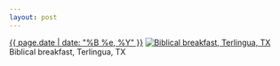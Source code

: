 ```yaml
---
layout: post
---
```


<p>
  <time><a href="/594">{{ page.date | date: "%B %e, %Y" }}</a></time>
  <a href="/594"><img src="{{ site.assets_url }}/594-480.jpg" srcset="{{ site.assets_url }}/594-240.jpg 240w, {{ site.assets_url }}/594-480.jpg 480w, {{ site.assets_url }}/594-720.jpg 720w, {{ site.assets_url }}/594-960.jpg 960w" sizes="(min-width: 700px) 50vw, calc(100vw - 2rem)" alt="Biblical breakfast, Terlingua, TX" /></a>
  <span>Biblical breakfast, Terlingua, TX</span>
</p>
